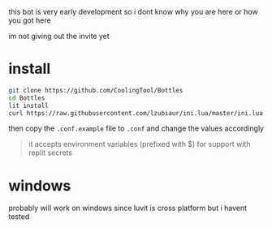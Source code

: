 this bot is very early development so i dont know why you are here or how you got here

im not giving out the invite yet 

# install

```bash
git clone https://github.com/CoolingTool/Bottles
cd Bottles
lit install
curl https://raw.githubusercontent.com/lzubiaur/ini.lua/master/ini.lua -o deps/ini.lua
```
then copy the `.conf.example` file to `.conf` and change the values accordingly

> it accepts environment variables (prefixed with $) for support with replit secrets

# windows 

probably will work on windows since luvit is cross platform but i havent tested